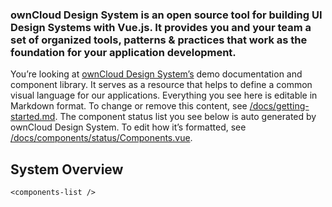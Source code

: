 ### ownCloud Design System is an open source tool for building UI Design Systems with Vue.js. It provides you and your team a set of organized tools, patterns & practices that work as the foundation for your application development.

You’re looking at [ownCloud Design System’s](https://owncloud.github.io/owncloud-design-system/) demo documentation and component library. It serves as a resource that helps to define a common visual language for our applications. Everything you see here is editable in Markdown format. To change or remove this content, see [/docs/getting-started.md](https://github.com/owncloud/owncloud-design-system/blob/master/docs/getting-started.md). The component status list you see below is auto generated by ownCloud Design System. To edit how it’s formatted, see [/docs/components/status/Components.vue](https://github.com/owncloud/owncloud-design-system/blob/master/docs/components/status/Components.vue).

## System Overview

```
<components-list />
```
